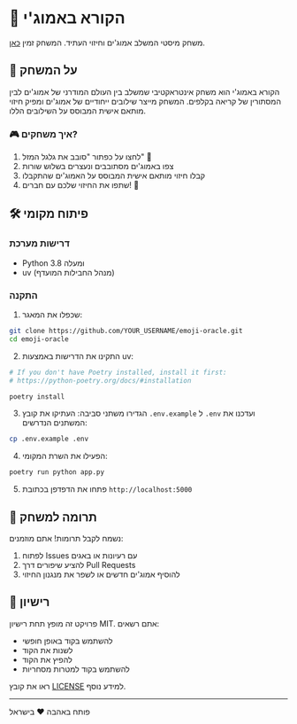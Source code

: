 # 🔮 הקורא באמוג'י

משחק מיסטי המשלב אמוג'ים וחיזוי העתיד. המשחק זמין [כאן](https://emoji-oracle.onrender.com/).

## 📖 על המשחק

הקורא באמוג'י הוא משחק אינטראקטיבי שמשלב בין העולם המודרני של אמוג'ים לבין המסתורין של קריאה בקלפים. המשחק מייצר שילובים ייחודיים של אמוג'ים ומפיק חיזוי מותאם אישית המבוסס על השילובים הללו.

### 🎮 איך משחקים?

1. לחצו על כפתור "סובב את גלגל המזל" 🎰
2. צפו באמוג'ים מסתובבים ונעצרים בשלוש שורות
3. קבלו חיזוי מותאם אישית המבוסס על האמוג'ים שהתקבלו
4. שתפו את החיזוי שלכם עם חברים! 🌟

## 🛠️ פיתוח מקומי

### דרישות מערכת

- Python 3.8 ומעלה
- uv (מנהל החבילות המועדף)

### התקנה

1. שכפלו את המאגר:

```bash
git clone https://github.com/YOUR_USERNAME/emoji-oracle.git
cd emoji-oracle
```

2. התקינו את הדרישות באמצעות uv:

```bash
# If you don't have Poetry installed, install it first:
# https://python-poetry.org/docs/#installation

poetry install
```

3. הגדירו משתני סביבה:
   העתיקו את קובץ `.env.example` ל `.env` ועדכנו את המשתנים הנדרשים:

```bash
cp .env.example .env
```

4. הפעילו את השרת המקומי:

```bash
poetry run python app.py
```

5. פתחו את הדפדפן בכתובת `http://localhost:5000`

## 🤝 תרומה למשחק

נשמח לקבל תרומות! אתם מוזמנים:

1. לפתוח Issues עם רעיונות או באגים
2. להציע שיפורים דרך Pull Requests
3. להוסיף אמוג'ים חדשים או לשפר את מנגנון החיזוי

## 📄 רישיון

פרויקט זה מופץ תחת רישיון MIT. אתם רשאים:

- להשתמש בקוד באופן חופשי
- לשנות את הקוד
- להפיץ את הקוד
- להשתמש בקוד למטרות מסחריות

ראו את קובץ [LICENSE](LICENSE) למידע נוסף.

---

פותח באהבה ❤️ בישראל

